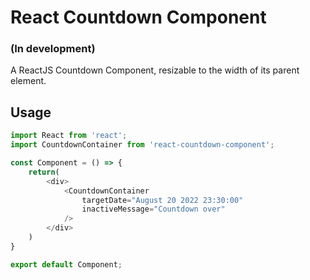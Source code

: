 # React Countdown Component
### (In development)

A ReactJS Countdown Component, resizable to the width of its parent element.

## Usage
```js
import React from 'react';
import CountdownContainer from 'react-countdown-component';

const Component = () => {
    return(
        <div>
            <CountdownContainer 
                targetDate="August 20 2022 23:30:00" 
                inactiveMessage="Countdown over" 
            />
        </div>
    )
}

export default Component;
```